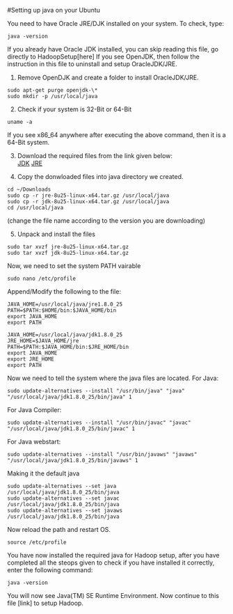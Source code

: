 #Setting up java on your Ubuntu

You need to have Oracle JRE/DJK installed on your system.
To check, type:
```
java -version
```

If you already have Oracle JDK installed, you can skip reading this file, go directly to HadoopSetup[here]
If you see OpenJDK, then follow the instruction in this file to uninstall and setup OracleJDK/JRE.

1. Remove OpenDJK and create a folder to install OracleJDK/JRE.
```
sudo apt-get purge openjdk-\*
sudo mkdir -p /usr/local/java
```

2. Check if your system is 32-Bit or  64-Bit
```
uname -a
```
If you see x86_64 anywhere after executing the above command, then it is a 64-Bit system.

3. Download the required files from the link given below:  
[JDK](http://www.oracle.com/technetwork/java/javase/downloads/jdk8-downloads-2133151.html)
[JRE](http://www.oracle.com/technetwork/java/javase/downloads/jre8-downloads-2133155.html)

4. Copy the donwloaded files into java directory we created.
```
cd ~/Downloads
sudo cp -r jre-8u25-linux-x64.tar.gz /usr/local/java
sudo cp -r jdk-8u25-linux-x64.tar.gz /usr/local/java
cd /usr/local/java
```

(change the file name according to the version you are downloading)

5. Unpack and install the files
```
sudo tar xvzf jre-8u25-linux-x64.tar.gz
sudo tar xvzf jdk-8u25-linux-x64.tar.gz
```

Now, we need to set the system PATH vairable
```
sudo nano /etc/profile
```
Append/Modify the following to the file:
```
JAVA_HOME=/usr/local/java/jre1.8.0_25
PATH=$PATH:$HOME/bin:$JAVA_HOME/bin
export JAVA_HOME
export PATH

JAVA_HOME=/usr/local/java/jdk1.8.0_25
JRE_HOME=$JAVA_HOME/jre
PATH=$PATH:$JAVA_HOME/bin:$JRE_HOME/bin
export JAVA_HOME
export JRE_HOME
export PATH
```

Now we need to tell the system where the java files are located.
For Java:
```
sudo update-alternatives --install "/usr/bin/java" "java" "/usr/local/java/jdk1.8.0_25/bin/java" 1
```
For Java Compiler:
```
sudo update-alternatives --install "/usr/bin/javac" "javac" "/usr/local/java/jdk1.8.0_25/bin/javac" 1
```
For Java webstart:
```
sudo update-alternatives --install "/usr/bin/javaws" "javaws" "/usr/local/java/jdk1.8.0_25/bin/javaws" 1
```

Making it the default java
```
sudo update-alternatives --set java /usr/local/java/jdk1.8.0_25/bin/java
sudo update-alternatives --set javac /usr/local/java/jdk1.8.0_25/bin/java
sudo update-alternatives --set javaws /usr/local/java/jdk1.8.0_25/bin/java
```

Now reload the path and restart OS.
```
source /etc/profile
```

You have now installed the required java for Hadoop setup, after you have completed all the steops given to check if you
have installed it correctly, enter the following command:
```
java -version
```
You will now see Java(TM) SE Runtime Environment.
Now continue to this file [link] to setup Hadoop.
